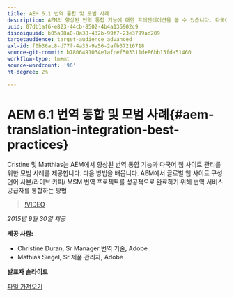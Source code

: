 ```yaml
---
title: AEM 6.1 번역 통합 및 모범 사례
description: AEM의 향상된 번역 통합 기능에 대한 프레젠테이션을 볼 수 있습니다. 다국어 웹 사이트 관리를 위한 모범 사례를 살펴보십시오.
uuid: 07db1af6-e823-44cb-8502-4b4a135902c9
discoiquuid: b05a88a0-8a38-432b-99f7-23e3799ad209
targetaudience: target-audience advanced
exl-id: f0b36ac8-d77f-4a35-9a56-2afb37216718
source-git-commit: b7806491034e1afcef503311de86bb15fda51460
workflow-type: tm+mt
source-wordcount: '96'
ht-degree: 2%

---
```


# AEM 6.1 번역 통합 및 모범 사례{#aem-translation-integration-best-practices}

Cristine 및 Matthias는 AEM에서 향상된 번역 통합 기능과 다국어 웹 사이트 관리를 위한 모범 사례를 제공합니다. 다음 방법을 배웁니다. AEM에서 글로벌 웹 사이트 구성 언어 사본/라이브 카피/ MSM 번역 프로젝트를 성공적으로 완료하기 위해 번역 서비스 공급자를 통합하는 방법

>[!VIDEO](https://video.tv.adobe.com/v/19371/?quality=9)

*2015년 9월 30일 제공*

**제공 사람:**

* Christine Duran, Sr Manager 번역 기술, Adobe
* Mathias Siegel, Sr 제품 관리자, Adobe

**발표자 슬라이드**

[파일 가져오기](assets/09302015-aem-gems-translation-integration-and-best-practices.pdf)

<!--
[Get back to the Overview](https://helpx.adobe.com/experience-manager/kt/eseminars/gems/aem-index.html)
-->
